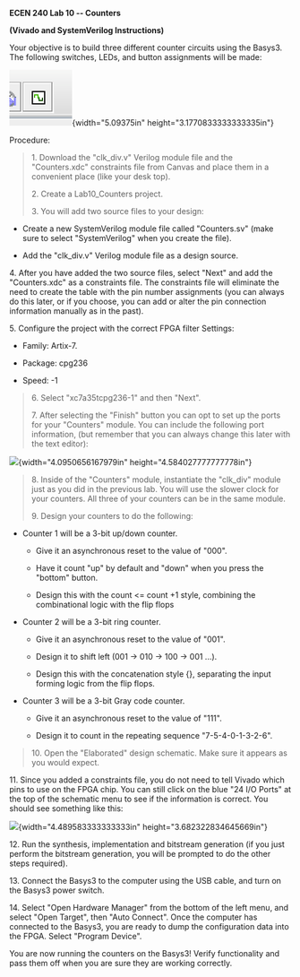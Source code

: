 **ECEN 240 Lab 10 -- Counters**

**(Vivado and SystemVerilog Instructions)**

Your objective is to build three different counter circuits using the
Basys3. The following switches, LEDs, and button assignments will be
made:

![](media/image1.png){width="5.09375in" height="3.1770833333333335in"}

Procedure:

> 1\. Download the "clk\_div.v" Verilog module file and the
> "Counters.xdc" constraints file from Canvas and place them in a
> convenient place (like your desk top).
>
> 2\. Create a Lab10\_Counters project.
>
> 3\. You will add two source files to your design:

-   Create a new SystemVerilog module file called "Counters.sv" (make
    sure to select "SystemVerilog" when you create the file).

-   Add the "clk\_div.v" Verilog module file as a design source.

4\. After you have added the two source files, select "Next" and add the
"Counters.xdc" as a constraints file. The constraints file will
eliminate the need to create the table with the pin number assignments
(you can always do this later, or if you choose, you can add or alter
the pin connection information manually as in the past).

5\. Configure the project with the correct FPGA filter Settings:

-   Family: Artix-7.

-   Package: cpg236

-   Speed: -1

> 6\. Select "xc7a35tcpg236-1" and then "Next".
>
> 7\. After selecting the "Finish" button you can opt to set up the
> ports for your "Counters" module. You can include the following port
> information, (but remember that you can always change this later with
> the text editor):

![](media/image2.png){width="4.0950656167979in"
height="4.584027777777778in"}

> 8\. Inside of the "Counters" module, instantiate the "clk\_div" module
> just as you did in the previous lab. You will use the slower clock for
> your counters. All three of your counters can be in the same module.
>
> 9\. Design your counters to do the following:

-   Counter 1 will be a 3-bit up/down counter.

    -   Give it an asynchronous reset to the value of "000".

    -   Have it count "up" by default and "down" when you press the
        "bottom" button.

    -   Design this with the count \<= count +1 style, combining the
        combinational logic with the flip flops

-   Counter 2 will be a 3-bit ring counter.

    -   Give it an asynchronous reset to the value of "001".

    -   Design it to shift left (001 -\> 010 -\> 100 -\> 001 ...).

    -   Design this with the concatenation style {}, separating the
        input forming logic from the flip flops.

-   Counter 3 will be a 3-bit Gray code counter.

    -   Give it an asynchronous reset to the value of "111".

    -   Design it to count in the repeating sequence "7-5-4-0-1-3-2-6".

> 10\. Open the "Elaborated" design schematic. Make sure it appears as
> you would expect.

11\. Since you added a constraints file, you do not need to tell Vivado
which pins to use on the FPGA chip. You can still click on the blue "24
I/O Ports" at the top of the schematic menu to see if the information is
correct. You should see something like this:

![](media/image3.png){width="4.489583333333333in"
height="3.682322834645669in"}

12\. Run the synthesis, implementation and bitstream generation (if you
just perform the bitstream generation, you will be prompted to do the
other steps required).

13\. Connect the Basys3 to the computer using the USB cable, and turn on
the Basys3 power switch.

14\. Select "Open Hardware Manager" from the bottom of the left menu,
and select "Open Target", then "Auto Connect". Once the computer has
connected to the Basys3, you are ready to dump the configuration data
into the FPGA. Select "Program Device".

You are now running the counters on the Basys3! Verify functionality and
pass them off when you are sure they are working correctly.
